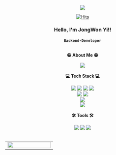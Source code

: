 <div align="center">
<img src="https://capsule-render.vercel.app/api?type=waving&color=30DE65&height=280&section=header&text=JongWon%20Yi&fontSize=80&animation=twinkling&fontAlignY=45" />    


[![Hits](https://hits.seeyoufarm.com/api/count/incr/badge.svg?url=https%3A%2F%2Fgithub.com%2Ftarasio25%2Fhit-counter&count_bg=%2379C83D&title_bg=%23555555&icon=java.svg&icon_color=%23E7E7E7&title=hits&edge_flat=true)](https://hits.seeyoufarm.com)
</br>


### Hello, I'm JongWon Yi!! 
<b>`Backend-Developer`<b><br><br>
<!--
I'm interested in `Web`, `cloud`, `techs`<br><br>
Looking forward to your contact!<br><br>
--!>

<b>😀 About Me 😀<b>
</br></br>
 <a href="https://tarasio.notion.site/back-end-04a0697e58dc4d35a3c04554c9b8fc67">
    <img 
        src="http://img.shields.io/badge/-Notion_portfolio-222222?style=flat&logo=Notion&link=https://irradiated-leaf-009.notion.site/3f75357afde740ed8a8842933fd7db1f"
        style="height : auto; margin-left : 10px; margin-right : 10px;"/>
</a>

</br>
</br>

<div align="center">
<b>💻 Tech Stack 💻<b></br>
<!-- 언어 --!>
</br>
<img src="https://img.shields.io/badge/Java-007396?style=flat-square&logo=Java&logoColor=white"/>
<img src="https://img.shields.io/badge/JavaScript-F7DF1E?style=flat&logo=JavaScript&logoColor=white"/>
<img src="https://img.shields.io/badge/HTML5-E34F26?style=flat-square&logo=HTML5&logoColor=white"/>
<img src="https://img.shields.io/badge/CSS3-1572B6?style=flat-square&logo=CSS3&logoColor=white"/>

</br>
<!-- 프레임워크&라이브러리 --!>
<img src="https://img.shields.io/badge/Spring-6DB33F?style=flat-square&logo=Spring&logoColor=white"/>
<img src="https://img.shields.io/badge/Spring boot-6DB33F?style=flat-square&logo=Spring boot&logoColor=white"/>

</br>
<!--DB & 협업툴 --!>
<img src="https://img.shields.io/badge/OracleDB-F80000?style=flat-square&logo=OracleDB&logoColor=white"/>

</br>
<img src="https://img.shields.io/badge/Adobe Premiere Pro-9999FF?style=flat-square&logo=OracleDB&logoColor=white"/>

</br>
<!-- 툴 --!>
</br>
<b>🛠️ Tools 🛠️<b></br>
</br>
<img src="https://img.shields.io/badge/Eclipse IDE-2C2255?style=flat-square&logo=Eclipse IDE&logoColor=white"/>
<img src="https://img.shields.io/badge/GitHub-181717?style=flat-square&logo=GitHub&logoColor=white"/>
<img src="https://img.shields.io/badge/Notion-000000?style=flat-square&logo=Notion&logoColor=white"/>
</br>
</div>

</br>
<table><tr><td valign="top" width="25%">
<img src="https://github-readme-stats.vercel.app/api/top-langs/?username=tarasio25&hide_border=true&layout=compact&theme=midnight-purple&langs_count=10" align="left" style="width: 100%" />

</td></tr></table>  

<br/> 
<!--
**lksa4e/lksa4e** is a ✨ _special_ ✨ repository because its `README.md` (this file) appears on your GitHub profile.
Here are some ideas to get you started:
- 🔭 I’m currently working on ...
- 🌱 I’m currently learning ...
- 👯 I’m looking to collaborate on ...
- 🤔 I’m looking for help with ...
- 💬 Ask me about ...
- 📫 How to reach me: ...
- 😄 Pronouns: ...
- ⚡ Fun fact: ...
-->
